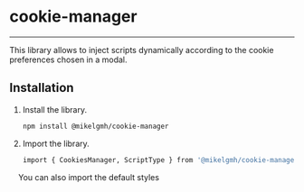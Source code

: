 # cookie-manager

---

This library allows to inject scripts dynamically according to the cookie preferences chosen in a modal.



## Installation

1. Install the library.
   
   ```bash
   npm install @mikelgmh/cookie-manager
   ```

2. Import the library.
   
   ```bash
   import { CookiesManager, ScriptType } from '@mikelgmh/cookie-manager';
   ```

    You can also import the default styles
